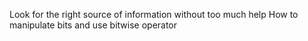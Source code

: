 Look for the right source of information without too much help
How to manipulate bits and use bitwise operator
